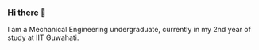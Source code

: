 ### Hi there 👋

I am a Mechanical Engineering undergraduate, currently in my 2nd year of study at IIT Guwahati. 

<!--
**Gyaniultimate/Gyaniultimate** is a ✨ _special_ ✨ repository because its `README.md` (this file) appears on your GitHub profile.

Here are some ideas to get you started:

- 🔭 I’m currently working on :  a) Group alarm app CLASSIS which provides 2 major features to the user 1. a common alarm for members in group 2 . Displys snooze status of members. 
                                 b)   An interview preparation tracker project in nodejs. 

- 🌱 I’m currently learning  :  1. java for app development in android 2. Firebase 3 . scraping techniques in nodejs 







